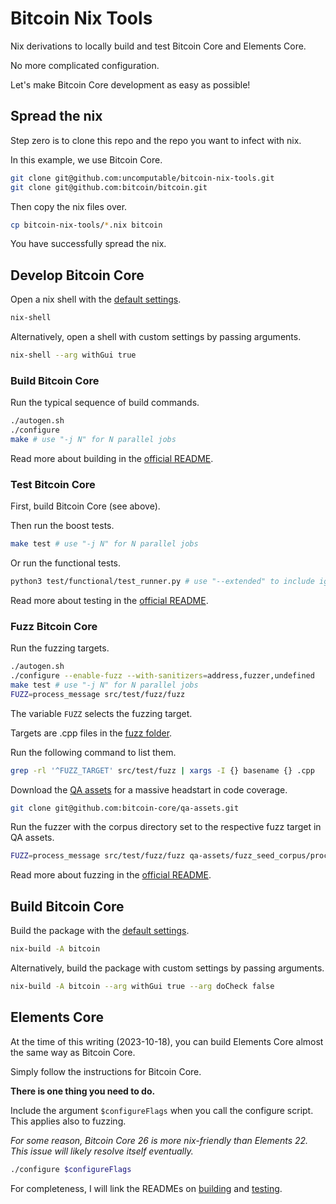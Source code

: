 # Bitcoin Nix Tools

Nix derivations to locally build and test Bitcoin Core and Elements Core.

No more complicated configuration.

Let's make Bitcoin Core development as easy as possible!

## Spread the nix

Step zero is to clone this repo and the repo you want to infect with nix.

In this example, we use Bitcoin Core.

```bash
git clone git@github.com:uncomputable/bitcoin-nix-tools.git
git clone git@github.com:bitcoin/bitcoin.git
```

Then copy the nix files over.

```bash
cp bitcoin-nix-tools/*.nix bitcoin
```

You have successfully spread the nix.

## Develop Bitcoin Core

Open a nix shell with the [default settings](https://github.com/uncomputable/bitcoin-nix-tools/blob/master/shell.nix#L1-L5).

```bash
nix-shell
```

Alternatively, open a shell with custom settings by passing arguments.

```bash
nix-shell --arg withGui true
```

### Build Bitcoin Core

Run the typical sequence of build commands.

```bash
./autogen.sh
./configure
make # use "-j N" for N parallel jobs
```

Read more about building in the [official README](https://github.com/bitcoin/bitcoin/blob/master/doc/build-unix.md).

### Test Bitcoin Core

First, build Bitcoin Core (see above).

Then run the boost tests.

```bash
make test # use "-j N" for N parallel jobs
```

Or run the functional tests.

```bash
python3 test/functional/test_runner.py # use "--extended" to include ignored tests
```

Read more about testing in the [official README](https://github.com/bitcoin/bitcoin/blob/master/test/README.md).

### Fuzz Bitcoin Core

Run the fuzzing targets.

```bash
./autogen.sh
./configure --enable-fuzz --with-sanitizers=address,fuzzer,undefined
make test # use "-j N" for N parallel jobs
FUZZ=process_message src/test/fuzz/fuzz
```

The variable `FUZZ` selects the fuzzing target.

Targets are .cpp files in the [fuzz folder](https://github.com/bitcoin/bitcoin/tree/master/src/test/fuzz).

Run the following command to list them.

```bash
grep -rl '^FUZZ_TARGET' src/test/fuzz | xargs -I {} basename {} .cpp
```

Download the [QA assets](https://github.com/bitcoin-core/qa-assets) for a massive headstart in code coverage.

```bash
git clone git@github.com:bitcoin-core/qa-assets.git
```

Run the fuzzer with the corpus directory set to the respective fuzz target in QA assets.

```bash
FUZZ=process_message src/test/fuzz/fuzz qa-assets/fuzz_seed_corpus/process_message/
```

Read more about fuzzing in the [official README](https://github.com/bitcoin/bitcoin/blob/master/doc/fuzzing.md).

## Build Bitcoin Core

Build the package with the [default settings](https://github.com/uncomputable/bitcoin-nix-tools/blob/master/default.nix#L1-L6).

```bash
nix-build -A bitcoin
```

Alternatively, build the package with custom settings by passing arguments.

```bash
nix-build -A bitcoin --arg withGui true --arg doCheck false
```

## Elements Core

At the time of this writing (2023-10-18), you can build Elements Core almost the same way as Bitcoin Core.

Simply follow the instructions for Bitcoin Core.

**There is one thing you need to do.**

Include the argument `$configureFlags` when you call the configure script. This applies also to fuzzing.

_For some reason, Bitcoin Core 26 is more nix-friendly than Elements 22. This issue will likely resolve itself eventually._

```bash
./configure $configureFlags
```

For completeness, I will link the READMEs on [building](https://github.com/ElementsProject/elements/blob/master/doc/build-unix.md) and [testing](https://github.com/ElementsProject/elements/blob/master/test/README.md).
